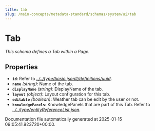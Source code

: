 ```yaml
---
title: tab
slug: /main-concepts/metadata-standard/schemas/system/ui/tab
---
```


# Tab

*This schema defines a Tab within a Page.*

## Properties

- **`id`**: Refer to *[../../type/basic.json#/definitions/uuid](#/../type/basic.json#/definitions/uuid)*.
- **`name`** *(string)*: Name of the tab.
- **`displayName`** *(string)*: DisplayName of the tab.
- **`layout`** *(object)*: Layout configuration for this tab.
- **`editable`** *(boolean)*: Weather tab can be edit by the user or not.
- **`knowledgePanels`**: KnowledgePanels that are part of this Tab. Refer to *[../../type/entityReferenceList.json](#/../type/entityReferenceList.json)*.


Documentation file automatically generated at 2025-01-15 09:05:41.923720+00:00.
